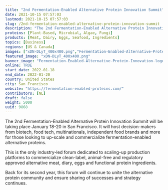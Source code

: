 ```yaml
---
title: "2nd Fermentation-Enabled Alternative Protein Innovation Summit"
date: 2021-10-15 07:57:03
lastmod: 2021-10-15 07:57:03
slug: /2nd-fermentation-enabled-alternative-protein-innovation-summit
description: "The 2nd Fermentation-Enabled Alternative Protein Innovation Summit will be taking place January 18-20 in San Francisco. It will host decision-makers from biotech, food tech, multinationals, independent food brands and more for those looking to up-scale and commercialize fermentation-enabled alternative proteins.This is the only industry-led forum dedicated to scaling-up production platforms to commercialize clean-label, animal-free and regulatory approved alternative meat, diary, eggs and functional protein ingredients."
proteins: [Plant-Based, Microbial, Algae, Fungi]
products: [Meat, Dairy, Eggs, Seafood, Ingredients]
topics: [Business]
regions: [US & Canada]
images: ["xDN-DLyT_400x400.png","Fermentation-Enabled-Alternative-Protein-Innovation-logo-FINAL-2048x381.jpg"]
featured_image: "xDN-DLyT_400x400.png"
banner_image: "Fermentation-Enabled-Alternative-Protein-Innovation-logo-FINAL-2048x381.jpg"
online: TRUE
start_date: 2022-01-18
end_date: 2022-01-20
country: United States
city: San Francisco
website: "https://fermentation-enabled-proteins.com/"
contributors: [NL]
draft: false
weight: 5000
uuid: 9868
---
```

The 2nd Fermentation-Enabled Alternative Protein Innovation Summit will
be taking place January 18-20 in San Francisco. It will host
decision-makers from biotech, food tech, multinationals, independent
food brands and more for those looking to up-scale and commercialize
fermentation-enabled alternative proteins.

This is the only industry-led forum dedicated to scaling-up production
platforms to commercialize clean-label, animal-free and regulatory
approved alternative meat, diary, eggs and functional protein
ingredients.

Back for its second year, this forum will continue to unite the
alternative protein community and ensure sharing of successes and
strategy continues.
